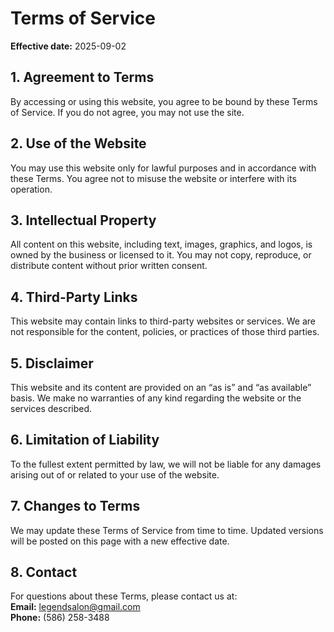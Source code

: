 # Terms of Service

**Effective date:** 2025-09-02

## 1. Agreement to Terms  
By accessing or using this website, you agree to be bound by these Terms of Service. If you do not agree, you may not use the site.

## 2. Use of the Website  
You may use this website only for lawful purposes and in accordance with these Terms. You agree not to misuse the website or interfere with its operation.

## 3. Intellectual Property  
All content on this website, including text, images, graphics, and logos, is owned by the business or licensed to it. You may not copy, reproduce, or distribute content without prior written consent.

## 4. Third-Party Links  
This website may contain links to third-party websites or services. We are not responsible for the content, policies, or practices of those third parties.

## 5. Disclaimer  
This website and its content are provided on an “as is” and “as available” basis. We make no warranties of any kind regarding the website or the services described.

## 6. Limitation of Liability  
To the fullest extent permitted by law, we will not be liable for any damages arising out of or related to your use of the website.

## 7. Changes to Terms  
We may update these Terms of Service from time to time. Updated versions will be posted on this page with a new effective date.

## 8. Contact  
For questions about these Terms, please contact us at:  
**Email:** legendsalon@gmail.com  
**Phone:** (586) 258-3488  

